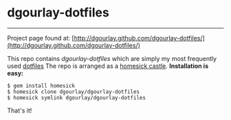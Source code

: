 dgourlay-dotfiles
=================

----

Project page found at: [http://dgourlay.github.com/dgourlay-dotfiles/](http://dgourlay.github.com/dgourlay-dotfiles/)

This repo contains _dgourlay-dotfiles_ which are simply my most
frequently used [dotfiles](http://en.wikipedia.org/wiki/Dot-file)  The
repo is arranged as a [homesick
castle](https://github.com/technicalpickles/homesick). 
**Installation is easy:**

```
$ gem install homesick
$ homesick clone dgourlay/dgourlay-dotfiles
$ homesick symlink dgourlay/dgourlay-dotfiles
```
That's it!

